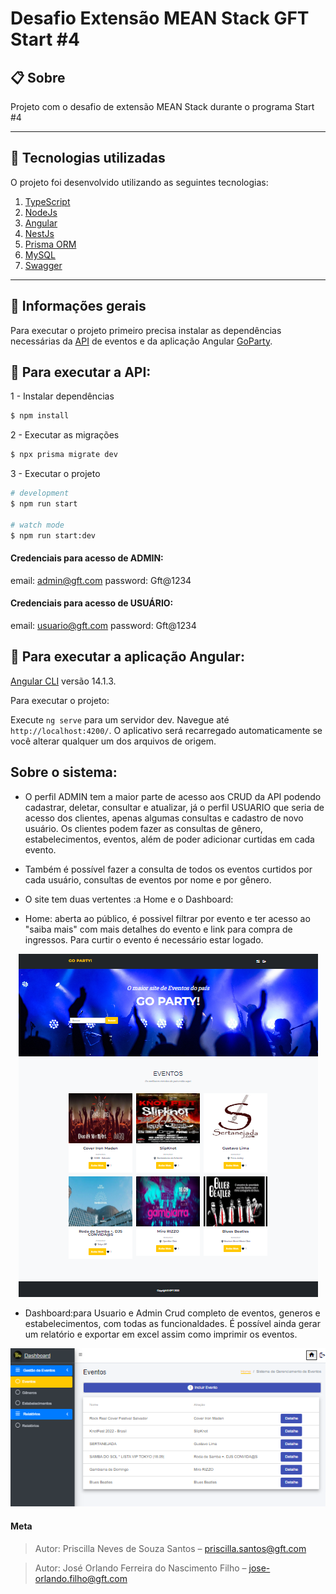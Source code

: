 # Desafio Extensão MEAN Stack GFT Start #4

## 📋  Sobre

Projeto com o desafio de extensão MEAN Stack durante o programa Start #4

----------

## 🚀  Tecnologias utilizadas

O projeto foi desenvolvido utilizando as seguintes tecnologias:


 1. [TypeScript](https://www.typescriptlang.org/)
 2. [NodeJs](https://nodejs.org/en/)
 3. [Angular](https://angular.io)
 4. [NestJs](https://nestjs.com/)
 5. [Prisma ORM](https://www.prisma.io/)
 6. [MySQL](https://www.mysql.com/)
 7. [Swagger](https://swagger.io/)


----------

## 📁 Informações gerais

Para executar o projeto primeiro precisa instalar as dependências necessárias da [API](https://github.com/orlandofnfilho/desafio-extensao/tree/main/backend/goparty) de eventos e da aplicação Angular [GoParty](https://github.com/orlandofnfilho/desafio-extensao/tree/main/frontend/AppGoParty).

## 📌 Para executar a API:
1 - Instalar dependências
```bash
$ npm install
```
2 - Executar as migrações 
```bash
$ npx prisma migrate dev
```
3 - Executar o projeto
```bash
# development
$ npm run start

# watch mode
$ npm run start:dev
```
#### Credenciais para acesso de ADMIN:
email: admin@gft.com
password: Gft@1234

#### Credenciais para acesso de USUÁRIO:
email: usuario@gft.com
password: Gft@1234

## 📌 Para executar a aplicação Angular:


[Angular CLI](https://github.com/angular/angular-cli) versão 14.1.3.

Para executar o projeto:

Execute `ng serve` para um servidor dev. Navegue até `http://localhost:4200/`. O aplicativo será recarregado automaticamente se você alterar qualquer um dos arquivos de origem.

## Sobre o sistema:

* O perfil ADMIN tem a maior parte de acesso aos CRUD da API podendo cadastrar, deletar, consultar e atualizar, já o perfil USUARIO que seria de acesso dos clientes, apenas algumas consultas e cadastro de novo usuário. Os clientes podem fazer as consultas de gênero, estabelecimentos, eventos, além de poder adicionar curtidas em cada evento.

* Também é possível fazer a consulta de todos os eventos curtidos por cada usuário, consultas de eventos por nome e por gênero.

* O site tem duas vertentes :a Home e o Dashboard: 

* Home: aberta ao público, é possivel filtrar por evento e ter acesso ao "saiba mais" com mais detalhes do evento e link para compra de ingressos.
Para curtir o evento é necessário estar logado.
<p align="center">
  <img src="docs/home.png" />
</p>

* Dashboard:para Usuario e Admin
Crud completo de eventos, generos e estabelecimentos, com todas as funcionaldades. É possível ainda gerar um relatório e exportar em excel assim como imprimir os eventos.
<p align="center">
  <img src="docs/dasboard.png" />
</p>


#### Meta

>Autor: Priscilla Neves de Souza Santos – priscilla.santos@gft.com

>Autor: José Orlando Ferreira do Nascimento Filho – jose-orlando.filho@gft.com

